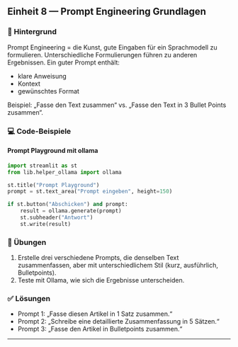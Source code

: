 ## Einheit 8 — Prompt Engineering Grundlagen

### 📖 Hintergrund

Prompt Engineering = die Kunst, gute Eingaben für ein Sprachmodell zu formulieren. Unterschiedliche Formulierungen führen zu anderen Ergebnissen. Ein guter Prompt enthält:

- klare Anweisung
- Kontext
- gewünschtes Format

Beispiel: „Fasse den Text zusammen“ vs. „Fasse den Text in 3 Bullet Points zusammen“.

### 💻 Code-Beispiele

#### Prompt Playground mit ollama

```python
import streamlit as st
from lib.helper_ollama import ollama

st.title("Prompt Playground")
prompt = st.text_area("Prompt eingeben", height=150)

if st.button("Abschicken") and prompt:
    result = ollama.generate(prompt)
    st.subheader("Antwort")
    st.write(result)
```

### 📝 Übungen

1. Erstelle drei verschiedene Prompts, die denselben Text zusammenfassen, aber mit unterschiedlichem Stil (kurz, ausführlich, Bulletpoints).
2. Teste mit Ollama, wie sich die Ergebnisse unterscheiden.

### ✅ Lösungen

- Prompt 1: „Fasse diesen Artikel in 1 Satz zusammen.“
- Prompt 2: „Schreibe eine detaillierte Zusammenfassung in 5 Sätzen.“
- Prompt 3: „Fasse den Artikel in Bulletpoints zusammen.“

---

